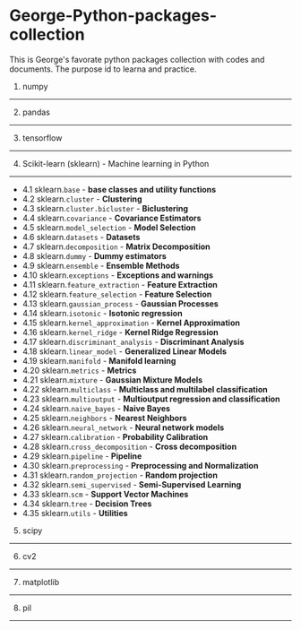 # George-Python-packages-collection

This is George's favorate python packages collection with codes and documents. The purpose id to learna and practice.


1. numpy
--------------------------------


2. pandas
--------------------------------


3. tensorflow
--------------------------------



4. Scikit-learn (sklearn) - Machine learning in Python
--------------------------------
- 4.1 sklearn.`base`  - **base classes and utility functions**
- 4.2 sklearn.`cluster` - **Clustering** 
- 4.3 sklearn.`cluster.bicluster` - **Biclustering**
- 4.4 sklearn.`covariance` - **Covariance Estimators** 
- 4.5 sklearn.`model_selection` - **Model Selection**  
- 4.6 sklearn.`datasets` - **Datasets**  
- 4.7 sklearn.`decomposition` - **Matrix Decomposition**  
- 4.8 sklearn.`dummy` - **Dummy estimators**
- 4.9 sklearn.`ensemble` - **Ensemble Methods**  
- 4.10 sklearn.`exceptions` - **Exceptions and warnings**  
- 4.11 sklearn.`feature_extraction` - **Feature Extraction**  
- 4.12 sklearn.`feature_selection` - **Feature Selection**  
- 4.13 sklearn.`gaussian_process` - **Gaussian Processes**  
- 4.14 sklearn.`isotonic` - **Isotonic regression**  
- 4.15 sklearn.`kernel_approximation` - **Kernel Approximation**  
- 4.16 sklearn.`kernel_ridge` - **Kernel Ridge Regression**  
- 4.17 sklearn.`discriminant_analysis` - **Discriminant Analysis**  
- 4.18 sklearn.`linear_model` - **Generalized Linear Models**  
- 4.19 sklearn.`manifold` - **Manifold learning**  
- 4.20 sklearn.`metrics` - **Metrics**  
- 4.21 sklearn.`mixture` - **Gaussian Mixture Models**  
- 4.22 sklearn.`multiclass` - **Multiclass and multilabel classification**  
- 4.23 sklearn.`multioutput` - **Multioutput regression and classification**  
- 4.24 sklearn.`naive_bayes` - **Naive Bayes**  
- 4.25 sklearn.`neighbors` - **Nearest Neighbors**  
- 4.26 sklearn.`neural_network` - **Neural network models**  
- 4.27 sklearn.`calibration` - **Probability Calibration**  
- 4.28 sklearn.`cross_decomposition` - **Cross decomposition**  
- 4.29 sklearn.`pipeline` - **Pipeline**  
- 4.30 sklearn.`preprocessing` - **Preprocessing and Normalization**  
- 4.31 sklearn.`random_projection` - **Random projection**  
- 4.32 sklearn.`semi_supervised` - **Semi-Supervised Learning**  
- 4.33 sklearn.`scm` - **Support Vector Machines**  
- 4.34 sklearn.`tree` - **Decision Trees**  
- 4.35 sklearn.`utils` - **Utilities**  




5. scipy
--------------------------------


6. cv2
--------------------------------



7. matplotlib
--------------------------------


8. pil 
--------------------------------
